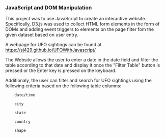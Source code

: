 
### JavaScript and DOM Manipulation

This project was to use JavaScript to create an interactive website.  Specifically, D3.js  was used to collect HTML form elements in the form of DOMs and adding event triggers to elements on the page filter fom the given dataset based on user entry. 

A webpage for UFO sightings can be found at  https://sj429.github.io/UFOWithJavascript/

The Website allows the user to enter a date in the date field and filter the table according to that date and display it once the "Filter Table" button is pressed or the Enter key is pressed on the keyboard.

Additionaly, the user can filter and search for UFO sightings using the following criteria based on the following table columns:

        date/time

        city

        state

        country

        shape
